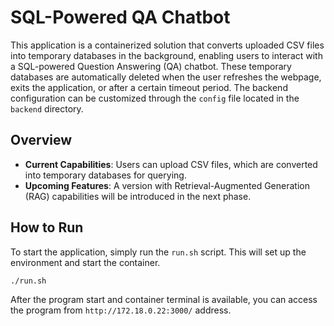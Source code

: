 # SQL-Powered QA Chatbot

This application is a containerized solution that converts uploaded CSV files into temporary databases in the background, enabling users to interact with a SQL-powered Question Answering (QA) chatbot. These temporary databases are automatically deleted when the user refreshes the webpage, exits the application, or after a certain timeout period. The backend configuration can be customized through the `config` file located in the `backend` directory.

## Overview

- **Current Capabilities**: Users can upload CSV files, which are converted into temporary databases for querying.
- **Upcoming Features**: A version with Retrieval-Augmented Generation (RAG) capabilities will be introduced in the next phase.

## How to Run

To start the application, simply run the `run.sh` script. This will set up the environment and start the container.

```
./run.sh
```

After the program start and container terminal is available, you can access the program from `http://172.18.0.22:3000/` address.
